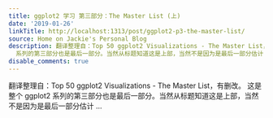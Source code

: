 ```yaml
---
title: ggplot2 学习 第三部分：The Master List (上)
date: '2019-01-26'
linkTitle: http://localhost:1313/post/ggplot2-p3-the-master-list/
source: Home on Jackie's Personal Blog
description: 翻译整理自：Top 50 ggplot2 Visualizations - The Master List，有删改。 这是整个 ggplot2
  系列的第三部分也是最后一部分。当然从标题知道这是上部，当然不是因为是最后一部分估计 ...
disable_comments: true
---
```

翻译整理自：Top 50 ggplot2 Visualizations - The Master List，有删改。 这是整个 ggplot2 系列的第三部分也是最后一部分。当然从标题知道这是上部，当然不是因为是最后一部分估计 ...